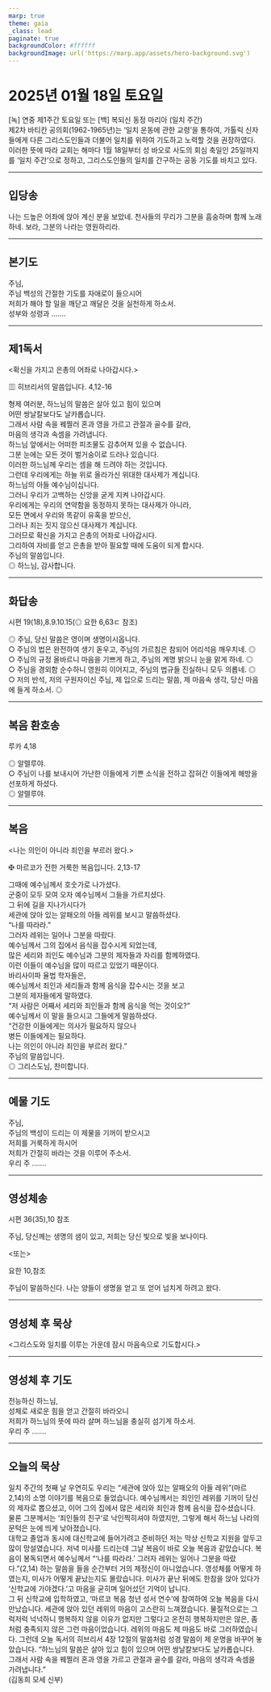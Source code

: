```yaml
---
marp: true
theme: gaia
_class: lead
paginate: true
backgroundColor: #ffffff
backgroundImage: url('https://marp.app/assets/hero-background.svg')
---
```


# 2025년 01월 18일 토요일

[녹] 연중 제1주간 토요일 또는 [백] 복되신 동정 마리아 (일치 주간)  
제2차 바티칸 공의회(1962-1965년)는 ‘일치 운동에 관한 교령’을 통하여, 가톨릭 신자들에게 다른 그리스도인들과 더불어 일치를 위하여 기도하고 노력할 것을 권장하였다. 이러한 뜻에 따라 교회는 해마다 1월 18일부터 성 바오로 사도의 회심 축일인 25일까지를 ‘일치 주간’으로 정하고, 그리스도인들의 일치를 간구하는 공동 기도를 바치고 있다.




---

## 입당송

나는 드높은 어좌에 앉아 계신 분을 보았네. 천사들의 무리가 그분을 흠숭하며 함께 노래하네. 보라, 그분의 나라는 영원하리라.  
  


---

## 본기도

주님,  
주님 백성의 간절한 기도를 자애로이 들으시어  
저희가 해야 할 일을 깨닫고 깨달은 것을 실천하게 하소서.  
성부와 성령과 …….  
  


---

## 제1독서

<확신을 가지고 은총의 어좌로 나아갑시다.>

▥ 히브리서의 말씀입니다. 4,12-16

형제 여러분, 하느님의 말씀은 살아 있고 힘이 있으며  
어떤 쌍날칼보다도 날카롭습니다.  
그래서 사람 속을 꿰찔러 혼과 영을 가르고 관절과 골수를 갈라,  
마음의 생각과 속셈을 가려냅니다.  
하느님 앞에서는 어떠한 피조물도 감추어져 있을 수 없습니다.  
그분 눈에는 모든 것이 벌거숭이로 드러나 있습니다.  
이러한 하느님께 우리는 셈을 해 드려야 하는 것입니다.  
그런데 우리에게는 하늘 위로 올라가신 위대한 대사제가 계십니다.  
하느님의 아들 예수님이십니다.  
그러니 우리가 고백하는 신앙을 굳게 지켜 나아갑시다.  
우리에게는 우리의 연약함을 동정하지 못하는 대사제가 아니라,  
모든 면에서 우리와 똑같이 유혹을 받으신,  
그러나 죄는 짓지 않으신 대사제가 계십니다.  
그러므로 확신을 가지고 은총의 어좌로 나아갑시다.  
그리하여 자비를 얻고 은총을 받아 필요할 때에 도움이 되게 합시다.  
주님의 말씀입니다.  
◎ 하느님, 감사합니다.  
  


---

## 화답송

시편 19(18),8.9.10.15(◎ 요한 6,63ㄷ 참조)

◎ 주님, 당신 말씀은 영이며 생명이시옵니다.  
○ 주님의 법은 완전하여 생기 돋우고, 주님의 가르침은 참되어 어리석음 깨우치네. ◎  
○ 주님의 규정 올바르니 마음을 기쁘게 하고, 주님의 계명 밝으니 눈을 맑게 하네. ◎  
○ 주님을 경외함 순수하니 영원히 이어지고, 주님의 법규들 진실하니 모두 의롭네. ◎  
○ 저의 반석, 저의 구원자이신 주님, 제 입으로 드리는 말씀, 제 마음속 생각, 당신 마음에 들게 하소서. ◎  
  


---

## 복음 환호송

루카 4,18

◎ 알렐루야.  
○ 주님이 나를 보내시어 가난한 이들에게 기쁜 소식을 전하고 잡혀간 이들에게 해방을 선포하게 하셨다.  
◎ 알렐루야.  
  


---

## 복음

<나는 의인이 아니라 죄인을 부르러 왔다.>

✠ 마르코가 전한 거룩한 복음입니다. 2,13-17

그때에 예수님께서 호숫가로 나가셨다.  
군중이 모두 모여 오자 예수님께서 그들을 가르치셨다.  
그 뒤에 길을 지나가시다가  
세관에 앉아 있는 알패오의 아들 레위를 보시고 말씀하셨다.  
“나를 따라라.”  
그러자 레위는 일어나 그분을 따랐다.  
예수님께서 그의 집에서 음식을 잡수시게 되었는데,  
많은 세리와 죄인도 예수님과 그분의 제자들과 자리를 함께하였다.  
이런 이들이 예수님을 많이 따르고 있었기 때문이다.  
바리사이파 율법 학자들은,  
예수님께서 죄인과 세리들과 함께 음식을 잡수시는 것을 보고  
그분의 제자들에게 말하였다.  
“저 사람은 어째서 세리와 죄인들과 함께 음식을 먹는 것이오?”  
예수님께서 이 말을 들으시고 그들에게 말씀하셨다.  
“건강한 이들에게는 의사가 필요하지 않으나  
병든 이들에게는 필요하다.  
나는 의인이 아니라 죄인을 부르러 왔다.”  
주님의 말씀입니다.  
◎ 그리스도님, 찬미합니다.  
  


---

## 예물 기도

주님,  
주님의 백성이 드리는 이 제물을 기꺼이 받으시고  
저희를 거룩하게 하시어  
저희가 간절히 바라는 것을 이루어 주소서.  
우리 주 …….  
  


---

## 영성체송

시편 36(35),10 참조

주님, 당신께는 생명의 샘이 있고, 저희는 당신 빛으로 빛을 보나이다.  
  
<또는>  
  
요한 10,참조  
  
주님이 말씀하신다. 나는 양들이 생명을 얻고 또 얻어 넘치게 하려고 왔다.  


---

## 영성체 후 묵상

<그리스도와 일치를 이루는 가운데 잠시 마음속으로 기도합시다.>  


---

## 영성체 후 기도

전능하신 하느님,  
성체로 새로운 힘을 얻고 간절히 바라오니  
저희가 하느님의 뜻에 따라 살며 하느님을 충실히 섬기게 하소서.  
우리 주 …….  
  


---

## 오늘의 묵상

일치 주간의 첫째 날 우연히도 우리는 “세관에 앉아 있는 알패오의 아들 레위”(마르 2,14)의 소명 이야기를 복음으로 들었습니다. 예수님께서는 죄인인 레위를 기꺼이 당신의 제자로 뽑으셨고, 이어 그의 집에서 많은 세리와 죄인과 함께 음식을 잡수셨습니다. 물론 그분께서는 ‘죄인들의 친구’로 낙인찍히셔야 하였지만, 그렇게 해서 하느님 나라의 문턱은 눈에 띄게 낮아졌습니다.  
대학교 졸업과 동시에 대신학교에 들어가려고 준비하던 저는 막상 신학교 지원을 앞두고 많이 망설였습니다. 저녁 미사를 드리는데 그날 복음이 바로 오늘 복음과 같았습니다. 복음이 봉독되면서 예수님께서 “‘나를 따라라.’ 그러자 레위는 일어나 그분을 따랐다.”(2,14) 하는 말씀을 들을 순간부터 거의 제정신이 아니었습니다. 영성체를 어떻게 하였는지, 미사가 어떻게 끝났는지도 몰랐습니다. 미사가 끝난 뒤에도 한참을 앉아 있다가 ‘신학교에 가야겠다.’고 마음을 굳히며 일어섰던 기억이 납니다.  
그 뒤 신학교에 입학하였고, ‘마르코 복음 청년 성서 연수’에 참여하여 오늘 복음을 다시 만났습니다. 세관에 앉아 있던 레위의 마음이 고스란히 느껴졌습니다. 물질적으로는 그럭저럭 넉넉하니 행복하지 않을 이유가 없지만 그렇다고 온전히 행복하지만은 않은, 좀처럼 충족되지 않은 그런 마음이었습니다. 레위의 마음도 제 마음도 바로 그러하였습니다. 그런데 오늘 독서의 히브리서 4장 12절의 말씀처럼 성경 말씀이 제 운명을 바꾸어 놓았습니다. “하느님의 말씀은 살아 있고 힘이 있으며 어떤 쌍날칼보다도 날카롭습니다. 그래서 사람 속을 꿰찔러 혼과 영을 가르고 관절과 골수를 갈라, 마음의 생각과 속셈을 가려냅니다.”  
(김동희 모세 신부)
